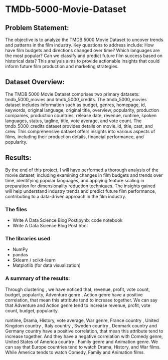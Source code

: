 # TMDb-5000-Movie-Dataset
## Problem Statement:

The objective is to analyze the TMDB 5000 Movie Dataset to uncover trends and patterns in the film industry. Key questions to address include: How have film budgets and directions changed over time? Which languages are the most popular? Can we classify and predict future film success based on historical data? This analysis aims to provide actionable insights that could inform future film production and marketing strategies.

## Dataset Overview:

The TMDB 5000 Movie Dataset comprises two primary datasets: tmdb_5000_movies and tmdb_5000_credits. The tmdb_5000_movies dataset includes information such as budget, genres, homepage, id, keywords, original language, original title, overview, popularity, production companies, production countries, release date, revenue, runtime, spoken languages, status, tagline, title, vote average, and vote count. The tmdb_5000_credits dataset provides details on movie_id, title, cast, and crew. This comprehensive dataset offers insights into various aspects of films, including their production details, financial performance, and popularity.


## Results:

By the end of this project, I will have performed a thorough analysis of the movie dataset, including examining changes in film budgets and trends over time, identifying popular languages, and applying feature scaling in preparation for dimensionality reduction techniques. The insights gained will help understand industry trends and predict future film performance, contributing to a data-driven approach in the film industry.


### The files
- Write A Data Science Blog Postipynb: code notebook
- Write A Data Science Blog Post.html

### The libraries used 
- NumPy
- pandas
- Sklearn / scikit-learn
- Matplotlib (for data visualization)

### A summary of the results: 
Through clustering , we have noticed that, revenue, profit, vote count, budget, popularity, Adventure genre , Action genre have a positive correlation, that mean this attribute tend to increase together.
We can say that Adventure and Action genre tend to Increase revenue, profit, vote count, budget, popularity.

runtime, Drama, History, vote average, War genre, France country , United Kingdom country , Italy country , Sweden country , Denmark country and Germany country have a positive correlation, that mean this attribute tend to increase together. And they have a negative correlation with Comedy genre, United States of America country , Family genre and Animation genre.
We can say that Europe countries tend to watch Drama, History, and War films. While America tends to watch Comedy, Family and Animation films.
